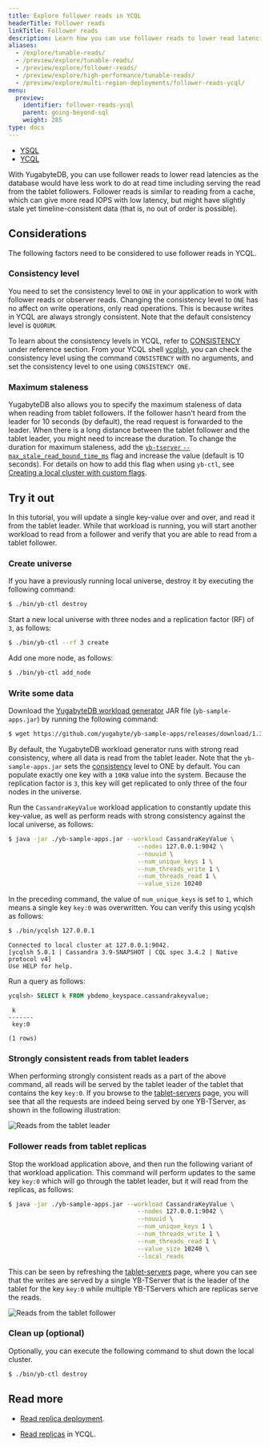 ```yaml
---
title: Explore follower reads in YCQL
headerTitle: Follower reads
linkTitle: Follower reads
description: Learn how you can use follower reads to lower read latencies in local YugabyteDB clusters.
aliases:
  - /explore/tunable-reads/
  - /preview/explore/tunable-reads/
  - /preview/explore/follower-reads/
  - /preview/explore/high-performance/tunable-reads/
  - /preview/explore/multi-region-deployments/follower-reads-ycql/
menu:
  preview:
    identifier: follower-reads-ycql
    parent: going-beyond-sql
    weight: 285
type: docs
---
```


<ul class="nav nav-tabs-alt nav-tabs-yb">

  <li >
    <a href="../follower-reads-ysql/" class="nav-link">
      <i class="icon-postgres" aria-hidden="true"></i>YSQL</a>
  </li>

  <li >
    <a href="../follower-reads-ycql/" class="nav-link active">
      <i class="icon-cassandra" aria-hidden="true"></i>YCQL</a>
  </li>

</ul>

With YugabyteDB, you can use follower reads to lower read latencies as the database would have less work to do at read time including serving the read from the tablet followers. Follower reads is similar to reading from a cache, which can give more read IOPS with low latency, but might have slightly stale yet timeline-consistent data (that is, no out of order is possible).

## Considerations

The following factors need to be considered to use follower reads in YCQL.

### Consistency level

You need to set the consistency level to `ONE` in your application to work with follower reads or observer reads. Changing the consistency level to `ONE` has no affect on write operations, only read operations. This is because writes in YCQL are always strongly consistent. Note that the default consistency level is `QUORUM`.

To learn about the consistency levels in YCQL, refer to [CONSISTENCY](../../../../admin/ycqlsh/#consistency) under reference section.
From your YCQL shell [ycqlsh](../../../../admin/ycqlsh), you can check the consistency level using the command `CONSISTENCY` with no arguments, and set the consistency level to one using `CONSISTENCY ONE`.

### Maximum staleness

YugabyteDB also allows you to specify the maximum staleness of data when reading from tablet followers. If the follower hasn't heard from the leader for 10 seconds (by default), the read request is forwarded to the leader. When there is a long distance between the tablet follower and the tablet leader, you might need to increase the duration. To change the duration for maximum staleness, add the [`yb-tserver` `--max_stale_read_bound_time_ms`](../../../../reference/configuration/yb-tserver/#max-stale-read-bound-time-ms) flag and increase the value (default is 10 seconds). For details on how to add this flag when using `yb-ctl`, see [Creating a local cluster with custom flags](../../../../admin/yb-ctl/#create-a-local-cluster-with-custom-flags).

## Try it out

In this tutorial, you will update a single key-value over and over, and read it from the tablet leader. While that workload is running, you will start another workload to read from a follower and verify that you are able to read from a tablet follower.

### Create universe

If you have a previously running local universe, destroy it by executing the following command:

```sh
$ ./bin/yb-ctl destroy
```

Start a new local universe with three nodes and a replication factor (RF) of `3`, as follows:

```sh
$ ./bin/yb-ctl --rf 3 create
```

Add one more node, as follows:

```sh
$ ./bin/yb-ctl add_node
```

### Write some data

Download the [YugabyteDB workload generator](https://github.com/yugabyte/yb-sample-apps) JAR file (`yb-sample-apps.jar`) by running the following command:

```sh
$ wget https://github.com/yugabyte/yb-sample-apps/releases/download/1.3.9/yb-sample-apps.jar?raw=true -O yb-sample-apps.jar
```

By default, the YugabyteDB workload generator runs with strong read consistency, where all data is read from the tablet leader. Note that the `yb-sample-apps.jar` sets the [consistency](../../../../admin/ycqlsh/#consistency) level to ONE by default. You can populate exactly one key with a `10KB` value into the system. Because the replication factor is `3`, this key will get replicated to only three of the four nodes in the universe.

Run the `CassandraKeyValue` workload application to constantly update this key-value, as well as perform reads with strong consistency against the local universe, as follows:

```sh
$ java -jar ./yb-sample-apps.jar --workload CassandraKeyValue \
                                    --nodes 127.0.0.1:9042 \
                                    --nouuid \
                                    --num_unique_keys 1 \
                                    --num_threads_write 1 \
                                    --num_threads_read 1 \
                                    --value_size 10240
```

In the preceding command, the value of `num_unique_keys` is set to `1`, which means a single key `key:0` was overwritten. You can verify this using ycqlsh as follows:

```sh
$ ./bin/ycqlsh 127.0.0.1
```

```output
Connected to local cluster at 127.0.0.1:9042.
[ycqlsh 5.0.1 | Cassandra 3.9-SNAPSHOT | CQL spec 3.4.2 | Native protocol v4]
Use HELP for help.
```

Run a query as follows:

```sql
ycqlsh> SELECT k FROM ybdemo_keyspace.cassandrakeyvalue;
```

```output
 k
-------
 key:0

(1 rows)
```

### Strongly consistent reads from tablet leaders

When performing strongly consistent reads as a part of the above command, all reads will be served by the tablet leader of the tablet that contains the key `key:0`. If you browse to the [tablet-servers](http://127.0.0.1:7000/tablet-servers) page, you will see that all the requests are indeed being served by one YB-TServer, as shown in the following illustration:

![Reads from the tablet leader](/images/ce/tunable-reads-leader.png)

### Follower reads from tablet replicas

Stop the workload application above, and then run the following variant of that workload application. This command will perform updates to the same key `key:0` which will go through the tablet leader, but it will read from the replicas, as follows:

```sh
$ java -jar ./yb-sample-apps.jar --workload CassandraKeyValue \
                                    --nodes 127.0.0.1:9042 \
                                    --nouuid \
                                    --num_unique_keys 1 \
                                    --num_threads_write 1 \
                                    --num_threads_read 1 \
                                    --value_size 10240 \
                                    --local_reads
```

This can be seen by refreshing the [tablet-servers](http://127.0.0.1:7000/tablet-servers) page, where you can see that the writes are served by a single YB-TServer that is the leader of the tablet for the key `key:0` while multiple YB-TServers which are replicas serve the reads.

![Reads from the tablet follower](/images/ce/tunable-reads-followers.png)

### Clean up (optional)

Optionally, you can execute the following command to shut down the local cluster.

```sh
$ ./bin/yb-ctl destroy
```

## Read more

- [Read replica deployment](../../../../deploy/multi-dc/read-replica-clusters/).

- [Read replicas](../../../multi-region-deployments/read-replicas-ycql/) in YCQL.
